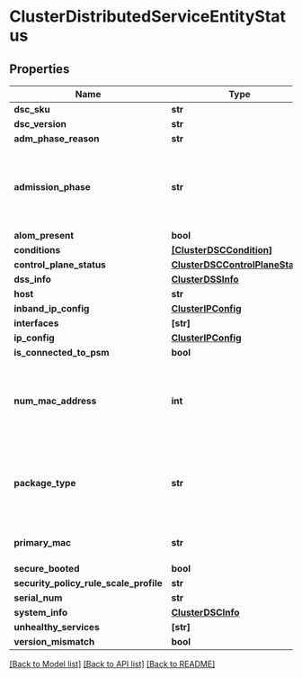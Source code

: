 # ClusterDistributedServiceEntityStatus

## Properties
Name | Type | Description | Notes
------------ | ------------- | ------------- | -------------
**dsc_sku** | **str** |  | [optional] 
**dsc_version** | **str** |  | [optional] 
**adm_phase_reason** | **str** |  | [optional] 
**admission_phase** | **str** |  | [optional]  if omitted the server will use the default value of "unknown"
**alom_present** | **bool** |  | [optional] 
**conditions** | [**[ClusterDSCCondition]**](ClusterDSCCondition.md) |  | [optional] 
**control_plane_status** | [**ClusterDSCControlPlaneStatus**](ClusterDSCControlPlaneStatus.md) |  | [optional] 
**dss_info** | [**ClusterDSSInfo**](ClusterDSSInfo.md) |  | [optional] 
**host** | **str** |  | [optional] 
**inband_ip_config** | [**ClusterIPConfig**](ClusterIPConfig.md) |  | [optional] 
**interfaces** | **[str]** |  | [optional] 
**ip_config** | [**ClusterIPConfig**](ClusterIPConfig.md) |  | [optional] 
**is_connected_to_psm** | **bool** |  | [optional] 
**num_mac_address** | **int** | Value should be between 0 and 256. | [optional]  if omitted the server will use the default value of 24
**package_type** | **str** |  | [optional]  if omitted the server will use the default value of "dsc"
**primary_mac** | **str** | Should be a valid MAC address. | [optional] 
**secure_booted** | **bool** |  | [optional] 
**security_policy_rule_scale_profile** | **str** |  | [optional] 
**serial_num** | **str** |  | [optional] 
**system_info** | [**ClusterDSCInfo**](ClusterDSCInfo.md) |  | [optional] 
**unhealthy_services** | **[str]** |  | [optional] 
**version_mismatch** | **bool** |  | [optional] 

[[Back to Model list]](../README.md#documentation-for-models) [[Back to API list]](../README.md#documentation-for-api-endpoints) [[Back to README]](../README.md)


